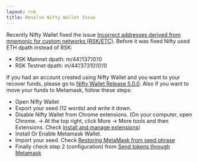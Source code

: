 ```yaml
---
layout: rsk
title: Resolve Nifty Wallet Issue
---
```


Recently Nifty Wallet fixed the issue [Incorrect addresses derived from mnemonic for custom networks (RSK/ETC)](https://github.com/poanetwork/nifty-wallet/issues/331). Before it was fixed Nifty used ETH dpath instead of RSK:
- RSK Mainnet dpath: m/44’/137’/0’/0
- RSK Testnet dpath: m/44’/37310’/0’/0

If you had an account created using Nifty Wallet and you want to your recover funds, please go to [Nifty Wallet Release 5.0.0](https://forum.poa.network/t/nifty-wallet-release-5-0-0/3335). Also if you want to move your funds to Metamask, follow these steps:
- Open Nifty Wallet
- Export your seed (12 words) and write it down.
- Disable Nifty Wallet from Chrome extensions. (On your computer, open Chrome. -> At the top right, click More -> More tools and then Extensions. Check [Install and manage extensions](https://support.google.com/chrome_webstore/answer/2664769?hl=en))
- Install Or Enable Metamask Wallet.
- Import your seed. Check [Restoring MetaMask from seed phrase](https://metamask.zendesk.com/hc/en-us/articles/360015289612-Restoring-MetaMask-from-seed-phrase)
- Finally check step 2 (configuration) from [Send tokens through Metamask](/tutorials/send-tokens-through-metamask/)